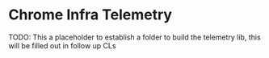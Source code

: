 # Chrome Infra Telemetry

TODO: This a placeholder to establish a folder to build the telemetry lib, this
will be filled out in follow up CLs